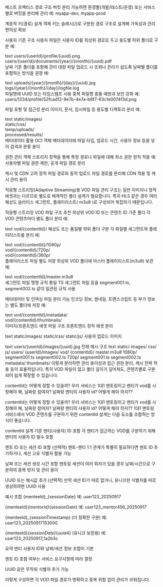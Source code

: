 베스트 프랙티스 경로 구조
버킷 분리
가능하면 환경별(개발/테스트/운영) 또는 서비스별로 버킷을 분리해 관리
예: myapp-dev, myapp-prod

계층적 키(경로) 설계
객체 키는 슬래시(/)로 구분된 경로 구조로 설계해 가독성과 관리 편의성 확보

사용자 기준 구조
사용자 파일은 사용자 ID를 최상위 경로로 두고 용도별 하위 폴더로 구분
예:

text
users/{userId}/profile/{uuid}.png  
users/{userId}/documents/{year}/{month}/{uuid}.pdf  
날짜 기준 폴더를 포함해 관리
대량 파일 업로드 시 조회나 관리가 쉽도록 날짜별 폴더를 포함하는 방식을 권장
예:

text
uploads/{year}/{month}/{day}/{uuid}.jpg  
logs/{year}/{month}/{day}/logfile.log  
파일명에 UUID 또는 타임스탬프 사용
중복 파일명 충돌 예방과 보안 강화
예:
users/1234/profile/52fcad12-9e7b-4e7a-b6f7-63c1e0074f3d.png

파일 유형 및 접근성 분리
이미지, 문서, 임시파일 등 용도별 디렉토리 분리
예:

text
static/images/  
static/css/  
temp/uploads/  
processed/results/  
메타데이터 활용
OCI 객체 메타데이터에 파일 타입, 업로드 시간, 사용자 정보 등을 넣어 검색과 분류 용이

권한 관리
객체 스토리지 정책을 통해 특정 경로나 파일에 대해 최소 권한 원칙 적용
예: 사용자별 파일 권한 제한, 공개 파일 경로 분리

캐시 및 CDN 고려
정적 파일 경로와 동적 업로드 파일 경로를 분리해 CDN 적용 및 캐시 관리 용이

적응형 스트리밍(Adaptive Streaming)용 VOD 파일 관리 구조는 일반 이미지나 정적 에셋과는 다르므로 별도로 체계적인 폴더 설계가 필요합니다. 특히 HLS 같은 경우 여러 해상도 슬라이스 세그먼트, 플레이리스트( m3u8 )로 구성되어 복잡하기 때문입니다.

적응형 스트리밍 VOD 파일 구조 추천
최상위 VOD ID 또는 콘텐츠 ID 기준 폴더
각 VOD 콘텐츠마다 별도 폴더 분리
예:

text
vod/{contentId}/
해상도 또는 품질별 하위 폴더 구분
각 화질별 세그먼트와 플레이리스트를 분리
예:

text
vod/{contentId}/1080p/  
vod/{contentId}/720p/  
vod/{contentId}/360p/  
플레이리스트 파일 별도 저장
최상위 VOD 폴더에 마스터 플레이리스트(m3u8) 보관
예:

text
vod/{contentId}/master.m3u8  
세그먼트 파일 명명 규칙 통일
TS 세그먼트 파일 등을 segment001.ts, segment002.ts 같이 일관된 규칙 사용

메타데이터 및 인덱싱 파일 분리 가능
인코딩 정보, 썸네일, 트랜스크립트 등 부가 정보는 별도 폴더에 저장
예:

text
vod/{contentId}/metadata/  
vod/{contentId}/thumbnails/  
이미지/프론트엔드 에셋 파일 구조
프론트엔드 정적 에셋 분리

text
static/images/
static/css/
static/js/
사용자 업로드 이미지

text
users/{userId}/images/{uuid}.jpg
전체 예시 구조
text
static/
images/
css/
js/
users/
{userId}/images/
vod/
{contentId}/
master.m3u8
1080p/
segment001.ts
segment002.ts
720p/
segment001.ts
segment002.ts
metadata/
thumbnails/
이렇게 분리하면 관리 용이성과 접근 권한 분리, 캐시 전략 적용 등이 효율적입니다.
특히 VOD 파일이 많고 폴더 깊이가 깊어져도, 콘텐츠별로 구분되어 쉽게 확장할 수 있습니다.

contentId는 어떻게 정할 수 있을까? 우리 서비스는 1대1 멘토링이고 멘티가 vod를 시청해야 해, 날짜랑 참여자? 날짜랑 멘티의 사용자 id? 어떻게 해야 하지??

contentId는 어떻게 정할 수 있을까? 우리 서비스는 1대1 멘토링이고 멘티가 vod를 시청해야 해, 날짜랑 참여자? 날짜랑 멘티의 사용자 id? 어떻게 해야 하지??
1대1 멘토링 서비스에서 VOD 콘텐츠를 구분하기 위한 contentId 설계는 다음 요소를 조합하는 방식이 좋습니다.

contentId 설계 기준
멘티(사용자) ID 포함
각 멘티가 접근하는 VOD를 구분하기 위해 멘티의 사용자 ID 필수 포함

멘토 ID 또는 세션 ID 포함 (선택적)
멘토-멘티 1:1 관계가 특별히 필요하다면 멘토 ID 추가하거나, 세션 고유 식별자 활용 가능

날짜 또는 세션 생성 시간 포함
멘토링 세션이 여러 회차가 있을 경우 날짜/시간으로 구분하여 중복 방지 및 관리 용이

UUID 또는 해시값 추가 (선택적)
만약 세션 ID가 따로 없거나, 유니크한 식별자를 따로 생성하려면 UUID 사용

예시 조합
{menteeId}\_{sessionDate}
예: user123_20250917

{menteeId}_{mentorId}_{sessionDate}
예: user123_mentor456_20250917

{menteeId}\_{sessionTimestamp} (더 정확한 구분)
예: user123_20250917153000

{menteeId}_{sessionDate}_{uuid4} (유니크 보장용)
예: user123_20250917_1a2b3c

요약
멘티 사용자 ID와 날짜/세션 정보 조합이 기본

멘토 ID 포함 여부는 서비스 요구사항에 따라 결정

UUID 같은 무작위 식별자 추가 가능

이렇게 구성하면 각 VOD 파일 경로가 명확하고 중복 위험 없이 관리가 쉬워집니다.
